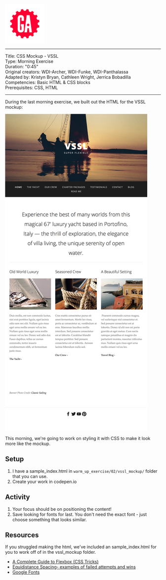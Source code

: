 ![](/ga_cog.png)

<hr>

Title: CSS Mockup - VSSL<br>
Type: Morning Exercise <br>
Duration: "0:45"<br>
Original creators: WDI-Archer, WDI-Funke, WDI-Panthalassa<br>
Adapted by: Kristyn Bryan, Cathleen Wright, Jerrica Bobadilla<br>
Competencies: Basic HTML & CSS blocks<br>
Prerequisites: CSS, HTML <br>

<hr>

During the last morning exercise, we built out the HTML for the VSSL mockup:

![vssl](vssl_mockup/mockup.png)

This morning, we're going to work on styling it with CSS to make it look more like the mockup.

## Setup

1. I have a sample_index.html in `warm_up_exercise/02/vssl_mockup/` folder that you can use.
2. Create your work in codepen.io

## Activity

1. Your focus should be on positioning the content!
1. Save looking for fonts for last. You don't need the exact font - just choose something that looks similar.

## Resources

If you struggled making the html, we've included an sample_index.html for you to work off of in the vssl_mockup folder.

- [A Complete Guide to Flexbox (CSS Tricks)](https://css-tricks.com/snippets/css/a-guide-to-flexbox/) <br>
- [Equidistance Spacing- examples of failed attempts and wins](https://css-tricks.com/equidistant-objects-with-css/)
- [Google Fonts](https://fonts.google.com/)
